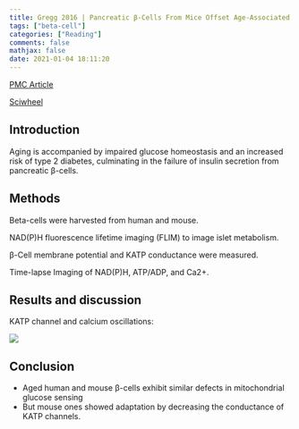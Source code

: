 ```yaml
---
title: Gregg 2016 | Pancreatic β-Cells From Mice Offset Age-Associated Mitochondrial Deficiency With Reduced KATP Channel Activity
tags: ["beta-cell"]
categories: ["Reading"]
comments: false
mathjax: false
date: 2021-01-04 18:11:20
---
```


[PMC Article](https://www.ncbi.nlm.nih.gov/pmc/articles/PMC5001174/)

[Sciwheel](https://sciwheel.com/work/#/items/6706100/)

<!-- more -->

## Introduction

Aging is accompanied by impaired glucose homeostasis and an increased risk of type 2 diabetes, culminating in the failure of insulin secretion from pancreatic β-cells.

## Methods

Beta-cells were harvested from human and mouse.

NAD(P)H fluorescence lifetime imaging (FLIM) to image islet metabolism.

β-Cell membrane potential and KATP conductance were measured.

Time-lapse Imaging of NAD(P)H, ATP/ADP, and Ca2+.

## Results and discussion

KATP channel and calcium oscillations:

![](https://user-images.githubusercontent.com/40054455/103525678-9bd14980-4eba-11eb-80d2-3710f527e3c3.png)


## Conclusion

- Aged human and mouse β-cells exhibit similar defects in mitochondrial glucose sensing
- But mouse ones showed adaptation by decreasing the conductance of KATP channels.
